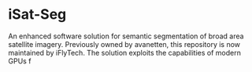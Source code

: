 # iSat-Seg

An enhanced software solution for semantic segmentation of broad area satellite imagery. Previously owned by avanetten, this repository is now maintained by iFlyTech. The solution exploits the capabilities of modern GPUs f